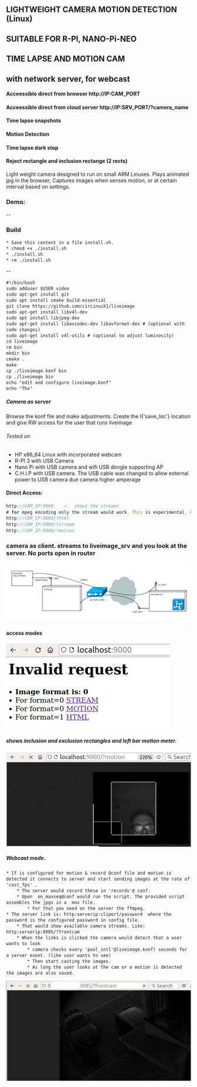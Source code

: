 ## LIGHTWEIGHT CAMERA MOTION DETECTION (Linux)
## SUITABLE FOR R-PI, NANO-Pi-NEO
## TIME LAPSE AND MOTION CAM 
## with network server, for webcast

#### Acceessible direct from browser http://IP:CAM_PORT
#### Acceessible direct from cloud server http://IP:SRV_PORT/?camera_name
#### Time lapse snapshots 
#### Motion Detection
#### Time lapse dark stop
#### Reject rectangle and inclusion rectange (2 rects)


Light weight camera designed to run on small ARM Linuxes. Plays animated jpg in the browser,
Captures images when senses motion, or at certain interval based on settings. 
### Demo:

--

### Build
    * Save this content in a file install.sh. 
    * chmod +x ./install.sh
    * ./install.sh
    * rm ./install.sh
--

```
#!/bin/bash
sudo adduser $USER video
sudo apt-get install git
sudo apt install cmake build-essential
git clone https://github.com/circinusX1/liveimage
sudo apt-get install libv4l-dev
sudo apt install libjpeg-dev
sudo apt-get install libavcodec-dev libavformat-dev # (optional with code changes)
sudo apt-get install v4l-utils # (optional to adjust luminosity)
cd liveimage
rm bin
mkdir bin
cmake .
make
cp ./liveimage.konf bin
cp ./liveimage bin
echo "edit and configure liveimage.konf"
echo "Thx"
```


##### Camera as server 

Browse the konf file and make adjustments. Create the I{'save_loc'} location and give RW access for the user that runs liveimage

###### Tested on

  - HP x86_64 Linux with incorporated webcam
  - R-PI 3 with USB Camera
  - Nano Pi with USB camera and wifi USB dongle supporting AP
  - C.H.I.P with USB camera. The USB cable was changed to allow external power to USB camera due camera higher amperage
  
  
####  Direct Access:

```javascript
http://CAM_IP:9000    <-  shows the streams
# for mpeg encoding only the stream would work. This is experimental. For now user jpg format only
http://CAM_IP:9000/?html
http://CAM_IP:9000/?stream
http://CAM_IP:9000/?motion

```

### camera as client. streams to liveimage_srv and you look at the server. No ports open in router

![alt text](https://github.com/circinusX1/lili/blob/main/docs/lili.png?raw=true "raw")

####  access modes

![alt text](https://github.com/circinusX1/lili/blob/main/docs/limag1.png?raw=true "raw")

##### shows inclusion and exclusion rectangles and left bar motion meter.

![alt text](https://github.com/circinusX1/lili/blob/main/docs/limotion.png?raw=true "raw")


##### Webcast mode. 
    * If is configured for motion & record @conf file and motion is detected it connects to server and start sending images at the rate of 'cast_fps' . 
        * The server would record these in 'records'@ conf. 
        * Upon  on_maxseq@conf would run the script. The provided script assembles the jpgs in a  mov file. 
            * For that you need on the server the ffmpeg.
    * The server link is: http:serverip:cliport/password  where the password is the configured password in config file.
        * That would show available camera streams. Like: http:serverip:8085/?frontcam
        * When the links is clicked the camera would detect that a user wants to look 
            * camera checks every 'pool_intl'@liveimage.konf) seconds for a server event. (like user wants to see)
            * Then start casting the images. 
            * As long the user looks at the cam or a motion is detected the images are also saved.
            

![alt text](https://github.com/circinusX1/lili/blob/main/docs/liimagremote.png?raw=true "raw")








